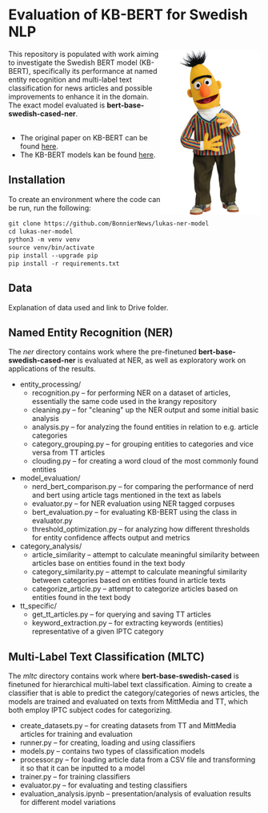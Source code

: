 # Evaluation of KB-BERT for Swedish NLP
<img align="right" width="200" height="330" src="images/bert.png">
This repository is populated with work aiming to investigate the Swedish BERT model (KB-BERT), specifically its performance at named entity recognition and multi-label text classification for news articles and possible improvements to enhance it in the domain. The exact model evaluated is <b>bert-base-swedish-cased-ner</b>.<br/><br/>

* The original paper on KB-BERT can be found [here](https://arxiv.org/pdf/2007.01658.pdf).
* The KB-BERT models kan be found [here](https://github.com/Kungbib/swedish-bert-models).


## Installation
To create an environment where the code can be run, run the following:
```
git clone https://github.com/BonnierNews/lukas-ner-model
cd lukas-ner-model
python3 -m venv venv
source venv/bin/activate
pip install --upgrade pip
pip install -r requirements.txt
```

## Data
Explanation of data used and link to Drive folder.

## Named Entity Recognition (NER)
The <i>ner</i> directory contains work where the pre-finetuned <b>bert-base-swedish-cased-ner</b> is evaluated at NER, as well as exploratory work on applications of the results.

* entity_processing/
    * recognition.py – for performing NER on a dataset of articles, essentially the same code used in the krangy repository
    * cleaning.py – for "cleaning" up the NER output and some initial basic analysis
    * analysis.py – for analyzing the found entities in relation to e.g. article categories
    * category_grouping.py – for grouping entities to categories and vice versa from TT articles
    * clouding.py – for creating a word cloud of the most commonly found entities
* model_evaluation/
    * nerd_bert_comparison.py – for comparing the performance of nerd and bert using article tags mentioned in the text as labels
    * evaluator.py – for NER evaluation using NER tagged corpuses
    * bert_evaluation.py – for evaluating KB-BERT using the class in evaluator.py
    * threshold_optimization.py – for analyzing how different thresholds for entity confidence affects output and metrics
* category_analysis/
    * article_similarity – attempt to calculate meaningful similarity between articles base on entities found in the text body
    * category_similarity.py – attempt to calculate meaningful similarity between categories based on entities found in article texts
    * categorize_article.py – attempt to categorize articles based on entities found in the text body
* tt_specific/
    * get_tt_articles.py – for querying and saving TT articles
    * keyword_extraction.py – for extracting keywords (entities) representative of a given IPTC category

## Multi-Label Text Classification (MLTC)
The <i>mltc</i> directory contains work where <b>bert-base-swedish-cased</b> is finetuned for hierarchical multi-label text classification. Aiming to create a classifier that is able to predict the category/categories of news articles, the models are trained and evaluated on texts from MittMedia and TT, which both employ IPTC subject codes for categorizing.

* create_datasets.py – for creating datasets from TT and MittMedia articles for training and evaluation
* runner.py – for creating, loading and using classifiers
* models.py – contains two types of classification models
* processor.py – for loading article data from a CSV file and transforming it so that it can be inputted to a model
* trainer.py – for training classifiers
* evaluator.py – for evaluating and testing classifiers
* evaluation_analysis.ipynb – presentation/analysis of evaluation results for different model variations

